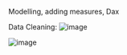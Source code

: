 Modelling, adding measures, Dax

Data Cleaning:
![image](https://github.com/user-attachments/assets/1d9997c7-8dbd-44da-a2ad-8972e7731caf)

![image](https://github.com/user-attachments/assets/47cf526e-d16d-469b-bf71-c8307155bae1)
